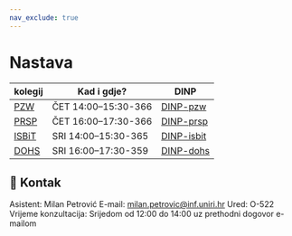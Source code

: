 ```yaml
---
nav_exclude: true
---
```


# Nastava 

| kolegij  |    Kad i gdje?       |    DINP        |
| ------ | -------------- | --------------------- |
| [PZW](./pzw-start) | ČET 14:00–15:30-366 | [DINP-pzw](https://www.inf.uniri.hr/images/nastava/izvedbeni/2022_2023/PDS/3_godina/DINP_PW_2022_2023.pdf) | 
| [PRSP](./prsp-start) | ČET 16:00–17:30-366 | [DINP-prsp](https://www.inf.uniri.hr/images/nastava/izvedbeni/2022_2023/PDS/3_godina/DINP_PRSP_2022_2023.pdf) | 
| [ISBiT](./isbit-start) | SRI 14:00–15:30-365 | [DINP-isbit](https://www.inf.uniri.hr/images/nastava/izvedbeni/2022_2023/DS/1_godina/DINP_ISBT_2022_2023.pdf) | 
| [DOHS](./dohs-start) |SRI 16:00–17:30-359 | [DINP-dohs](https://www.inf.uniri.hr/images/nastava/izvedbeni/2022_2023/DS/1_godina/DINP_ISBT_2022_2023.pdf) | 



## 🪪 Kontak

Asistent: Milan Petrović
E-mail: milan.petrovic@inf.uniri.hr
Ured: O-522
Vrijeme konzultacija: Srijedom od 12:00 do 14:00 uz prethodni dogovor e-mailom